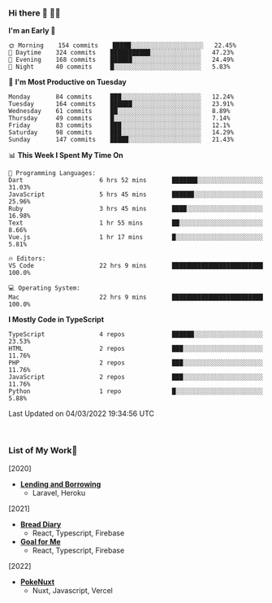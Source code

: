 ### Hi there 👋 🧑‍💻



<!--START_SECTION:waka-->
**I'm an Early 🐤** 

```text
🌞 Morning    154 commits    █████░░░░░░░░░░░░░░░░░░░░   22.45% 
🌆 Daytime    324 commits    ███████████░░░░░░░░░░░░░░   47.23% 
🌃 Evening    168 commits    ██████░░░░░░░░░░░░░░░░░░░   24.49% 
🌙 Night      40 commits     █░░░░░░░░░░░░░░░░░░░░░░░░   5.83%

```
📅 **I'm Most Productive on Tuesday** 

```text
Monday       84 commits     ███░░░░░░░░░░░░░░░░░░░░░░   12.24% 
Tuesday      164 commits    ██████░░░░░░░░░░░░░░░░░░░   23.91% 
Wednesday    61 commits     ██░░░░░░░░░░░░░░░░░░░░░░░   8.89% 
Thursday     49 commits     █░░░░░░░░░░░░░░░░░░░░░░░░   7.14% 
Friday       83 commits     ███░░░░░░░░░░░░░░░░░░░░░░   12.1% 
Saturday     98 commits     ███░░░░░░░░░░░░░░░░░░░░░░   14.29% 
Sunday       147 commits    █████░░░░░░░░░░░░░░░░░░░░   21.43%

```


📊 **This Week I Spent My Time On** 

```text
💬 Programming Languages: 
Dart                     6 hrs 52 mins       ███████░░░░░░░░░░░░░░░░░░   31.03% 
JavaScript               5 hrs 45 mins       ██████░░░░░░░░░░░░░░░░░░░   25.96% 
Ruby                     3 hrs 45 mins       ████░░░░░░░░░░░░░░░░░░░░░   16.98% 
Text                     1 hr 55 mins        ██░░░░░░░░░░░░░░░░░░░░░░░   8.66% 
Vue.js                   1 hr 17 mins        █░░░░░░░░░░░░░░░░░░░░░░░░   5.81%

🔥 Editors: 
VS Code                  22 hrs 9 mins       █████████████████████████   100.0%

💻 Operating System: 
Mac                      22 hrs 9 mins       █████████████████████████   100.0%

```

**I Mostly Code in TypeScript** 

```text
TypeScript               4 repos             ██████░░░░░░░░░░░░░░░░░░░   23.53% 
HTML                     2 repos             ███░░░░░░░░░░░░░░░░░░░░░░   11.76% 
PHP                      2 repos             ███░░░░░░░░░░░░░░░░░░░░░░   11.76% 
JavaScript               2 repos             ███░░░░░░░░░░░░░░░░░░░░░░   11.76% 
Python                   1 repo              █░░░░░░░░░░░░░░░░░░░░░░░░   5.88%

```



 Last Updated on 04/03/2022 19:34:56 UTC
<!--END_SECTION:waka-->


<br />

### List of My Work🚀
[2020]
- [**Lending and Borrowing**](https://lending-and-borrowing.herokuapp.com/)
  - Laravel, Heroku

[2021]
- [**Bread Diary**](https://bread-diary-web.web.app/)
  - React, Typescript, Firebase
- [**Goal for Me**](https://goal-for-me.web.app/)
  - React, Typescript, Firebase

[2022]
- [**PokeNuxt**](https://pokenuxt.vercel.app/)
  - Nuxt, Javascript, Vercel

